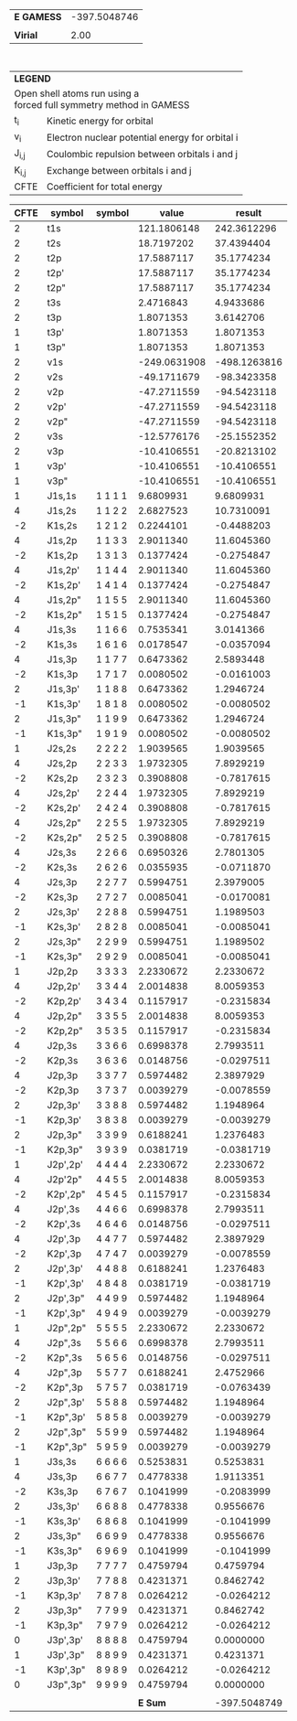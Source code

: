 <div class="grid-wrapper" id="integrals-table-16">

<div id="table1">

|              |              |
| ------------ | ------------ |
| **E GAMESS** | -397.5048746 |
|              |              |
| **Virial**   | 2.00         |

<table style="margin-top: 3rem">
<tr>
  <td colspan="2">
    <b>LEGEND</b>
  </td>
</tr>
<tr>
  <td colspan="2">
    Open shell atoms run using a <br>forced full symmetry method in GAMESS
  </td>
</tr>
<tr>
  <td>t<sub>i</sub></td> <td> Kinetic energy for orbital</td>
</tr>
<tr>
  <td>v<sub>i</sub></td> <td>Electron nuclear potential energy for orbital i</td>
</tr>
<tr>
  <td>J<sub>i,j</sub></td>	<td>Coulombic repulsion between orbitals i and j</td>
</tr>
<tr>
  <td>K<sub>i,j</sub></td>  <td>Exchange between orbitals i and j</td>
</tr>
<tr>
  <td>CFTE</td> <td>Coefficient for total energy</td>
</tr>
</table>

</div>

<div id="table2">

| CFTE | symbol   | symbol  | value        | result       |
| ---- | -------- | ------- | ------------ | ------------ |
| 2    | t1s      |         | 121.1806148  | 242.3612296  |
| 2    | t2s      |         | 18.7197202   | 37.4394404   |
| 2    | t2p      |         | 17.5887117   | 35.1774234   |
| 2    | t2p'     |         | 17.5887117   | 35.1774234   |
| 2    | t2p"     |         | 17.5887117   | 35.1774234   |
| 2    | t3s      |         | 2.4716843    | 4.9433686    |
| 2    | t3p      |         | 1.8071353    | 3.6142706    |
| 1    | t3p'     |         | 1.8071353    | 1.8071353    |
| 1    | t3p"     |         | 1.8071353    | 1.8071353    |
| 2    | v1s      |         | -249.0631908 | -498.1263816 |
| 2    | v2s      |         | -49.1711679  | -98.3423358  |
| 2    | v2p      |         | -47.2711559  | -94.5423118  |
| 2    | v2p'     |         | -47.2711559  | -94.5423118  |
| 2    | v2p"     |         | -47.2711559  | -94.5423118  |
| 2    | v3s      |         | -12.5776176  | -25.1552352  |
| 2    | v3p      |         | -10.4106551  | -20.8213102  |
| 1    | v3p'     |         | -10.4106551  | -10.4106551  |
| 1    | v3p"     |         | -10.4106551  | -10.4106551  |
| 1    | J1s,1s   | 1 1 1 1 | 9.6809931    | 9.6809931    |
| 4    | J1s,2s   | 1 1 2 2 | 2.6827523    | 10.7310091   |
| -2   | K1s,2s   | 1 2 1 2 | 0.2244101    | -0.4488203   |
| 4    | J1s,2p   | 1 1 3 3 | 2.9011340    | 11.6045360   |
| -2   | K1s,2p   | 1 3 1 3 | 0.1377424    | -0.2754847   |
| 4    | J1s,2p'  | 1 1 4 4 | 2.9011340    | 11.6045360   |
| -2   | K1s,2p'  | 1 4 1 4 | 0.1377424    | -0.2754847   |
| 4    | J1s,2p"  | 1 1 5 5 | 2.9011340    | 11.6045360   |
| -2   | K1s,2p"  | 1 5 1 5 | 0.1377424    | -0.2754847   |
| 4    | J1s,3s   | 1 1 6 6 | 0.7535341    | 3.0141366    |
| -2   | K1s,3s   | 1 6 1 6 | 0.0178547    | -0.0357094   |
| 4    | J1s,3p   | 1 1 7 7 | 0.6473362    | 2.5893448    |
| -2   | K1s,3p   | 1 7 1 7 | 0.0080502    | -0.0161003   |
| 2    | J1s,3p'  | 1 1 8 8 | 0.6473362    | 1.2946724    |
| -1   | K1s,3p'  | 1 8 1 8 | 0.0080502    | -0.0080502   |
| 2    | J1s,3p"  | 1 1 9 9 | 0.6473362    | 1.2946724    |
| -1   | K1s,3p"  | 1 9 1 9 | 0.0080502    | -0.0080502   |
| 1    | J2s,2s   | 2 2 2 2 | 1.9039565    | 1.9039565    |
| 4    | J2s,2p   | 2 2 3 3 | 1.9732305    | 7.8929219    |
| -2   | K2s,2p   | 2 3 2 3 | 0.3908808    | -0.7817615   |
| 4    | J2s,2p'  | 2 2 4 4 | 1.9732305    | 7.8929219    |
| -2   | K2s,2p'  | 2 4 2 4 | 0.3908808    | -0.7817615   |
| 4    | J2s,2p"  | 2 2 5 5 | 1.9732305    | 7.8929219    |
| -2   | K2s,2p"  | 2 5 2 5 | 0.3908808    | -0.7817615   |
| 4    | J2s,3s   | 2 2 6 6 | 0.6950326    | 2.7801305    |
| -2   | K2s,3s   | 2 6 2 6 | 0.0355935    | -0.0711870   |
| 4    | J2s,3p   | 2 2 7 7 | 0.5994751    | 2.3979005    |
| -2   | K2s,3p   | 2 7 2 7 | 0.0085041    | -0.0170081   |
| 2    | J2s,3p'  | 2 2 8 8 | 0.5994751    | 1.1989503    |
| -1   | K2s,3p'  | 2 8 2 8 | 0.0085041    | -0.0085041   |
| 2    | J2s,3p"  | 2 2 9 9 | 0.5994751    | 1.1989502    |
| -1   | K2s,3p"  | 2 9 2 9 | 0.0085041    | -0.0085041   |
| 1    | J2p,2p   | 3 3 3 3 | 2.2330672    | 2.2330672    |
| 4    | J2p,2p'  | 3 3 4 4 | 2.0014838    | 8.0059353    |
| -2   | K2p,2p'  | 3 4 3 4 | 0.1157917    | -0.2315834   |
| 4    | J2p,2p"  | 3 3 5 5 | 2.0014838    | 8.0059353    |
| -2   | K2p,2p"  | 3 5 3 5 | 0.1157917    | -0.2315834   |
| 4    | J2p,3s   | 3 3 6 6 | 0.6998378    | 2.7993511    |
| -2   | K2p,3s   | 3 6 3 6 | 0.0148756    | -0.0297511   |
| 4    | J2p,3p   | 3 3 7 7 | 0.5974482    | 2.3897929    |
| -2   | K2p,3p   | 3 7 3 7 | 0.0039279    | -0.0078559   |
| 2    | J2p,3p'  | 3 3 8 8 | 0.5974482    | 1.1948964    |
| -1   | K2p,3p'  | 3 8 3 8 | 0.0039279    | -0.0039279   |
| 2    | J2p,3p"  | 3 3 9 9 | 0.6188241    | 1.2376483    |
| -1   | K2p,3p"  | 3 9 3 9 | 0.0381719    | -0.0381719   |
| 1    | J2p',2p' | 4 4 4 4 | 2.2330672    | 2.2330672    |
| 4    | J2p'2p"  | 4 4 5 5 | 2.0014838    | 8.0059353    |
| -2   | K2p',2p" | 4 5 4 5 | 0.1157917    | -0.2315834   |
| 4    | J2p',3s  | 4 4 6 6 | 0.6998378    | 2.7993511    |
| -2   | K2p',3s  | 4 6 4 6 | 0.0148756    | -0.0297511   |
| 4    | J2p',3p  | 4 4 7 7 | 0.5974482    | 2.3897929    |
| -2   | K2p',3p  | 4 7 4 7 | 0.0039279    | -0.0078559   |
| 2    | J2p',3p' | 4 4 8 8 | 0.6188241    | 1.2376483    |
| -1   | K2p',3p' | 4 8 4 8 | 0.0381719    | -0.0381719   |
| 2    | J2p',3p" | 4 4 9 9 | 0.5974482    | 1.1948964    |
| -1   | K2p',3p" | 4 9 4 9 | 0.0039279    | -0.0039279   |
| 1    | J2p",2p" | 5 5 5 5 | 2.2330672    | 2.2330672    |
| 4    | J2p",3s  | 5 5 6 6 | 0.6998378    | 2.7993511    |
| -2   | K2p",3s  | 5 6 5 6 | 0.0148756    | -0.0297511   |
| 4    | J2p",3p  | 5 5 7 7 | 0.6188241    | 2.4752966    |
| -2   | K2p",3p  | 5 7 5 7 | 0.0381719    | -0.0763439   |
| 2    | J2p",3p' | 5 5 8 8 | 0.5974482    | 1.1948964    |
| -1   | K2p",3p' | 5 8 5 8 | 0.0039279    | -0.0039279   |
| 2    | J2p",3p" | 5 5 9 9 | 0.5974482    | 1.1948964    |
| -1   | K2p",3p" | 5 9 5 9 | 0.0039279    | -0.0039279   |
| 1    | J3s,3s   | 6 6 6 6 | 0.5253831    | 0.5253831    |
| 4    | J3s,3p   | 6 6 7 7 | 0.4778338    | 1.9113351    |
| -2   | K3s,3p   | 6 7 6 7 | 0.1041999    | -0.2083999   |
| 2    | J3s,3p'  | 6 6 8 8 | 0.4778338    | 0.9556676    |
| -1   | K3s,3p'  | 6 8 6 8 | 0.1041999    | -0.1041999   |
| 2    | J3s,3p"  | 6 6 9 9 | 0.4778338    | 0.9556676    |
| -1   | K3s,3p"  | 6 9 6 9 | 0.1041999    | -0.1041999   |
| 1    | J3p,3p   | 7 7 7 7 | 0.4759794    | 0.4759794    |
| 2    | J3p,3p'  | 7 7 8 8 | 0.4231371    | 0.8462742    |
| -1   | K3p,3p'  | 7 8 7 8 | 0.0264212    | -0.0264212   |
| 2    | J3p,3p"  | 7 7 9 9 | 0.4231371    | 0.8462742    |
| -1   | K3p,3p"  | 7 9 7 9 | 0.0264212    | -0.0264212   |
| 0    | J3p',3p' | 8 8 8 8 | 0.4759794    | 0.0000000    |
| 1    | J3p',3p" | 8 8 9 9 | 0.4231371    | 0.4231371    |
| -1   | K3p',3p" | 8 9 8 9 | 0.0264212    | -0.0264212   |
| 0    | J3p",3p" | 9 9 9 9 | 0.4759794    | 0.0000000    |
|      |          |         |              |              |
|      |          |         | **E Sum**    | -397.5048749 |

</div>

</div>
